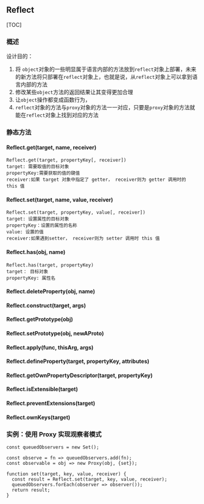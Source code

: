## Reflect

[TOC]

### 概述

设计目的：

1. 将 `object`对象的一些明显属于语言内部的方法放到`reflect`对象上部署，未来的新方法将只部署在`reflect`对象上，也就是说，从`reflect`对象上可以拿到语言内部的方法
2. 修改某些`object`方法的返回结果让其变得更加合理
3. 让`object`操作都变成函数行为，
4. `reflect`对象的方法与`proxy`对象的方法一一对应，只要是`proxy`对象的方法就能在`reflect`对象上找到对应的方法

### 静态方法

#### Reflect.get(target, name, receiver)

```
Reflect.get(target, propertyKey[, receiver])
target: 需要取值的目标对象
propertyKey:需要获取的值的键值
receiver:如果 target 对象中指定了 getter， receiver则为 getter 调用时的 this 值
```

#### Reflect.set(target, name, value, receiver)

```
Reflect.set(target, propertyKey, value[, receiver])
target: 设置属性的目标对象
propertyKey：设置的属性的名称
value: 设置的值
receiver:如果遇到setter， receiver则为 setter 调用时 this 值
```

#### Reflect.has(obj, name)

```
Reflect.has(target, propertyKey)
target： 目标对象
propertyKey: 属性名
```



#### Reflect.deleteProperty(obj, name)

#### Reflect.construct(target, args)

#### Reflect.getPrototype(obj)

#### Reflect.setPrototype(obj, newAProto)

#### Reflect.apply(func, thisArg, args)

#### Reflect.defineProperty(target, propertyKey, attributes)

#### Reflect.getOwnPropertyDescriptor(target, propertyKey)

#### Reflect.isExtensible(target)

#### Reflect.preventExtensions(target)

#### Reflect.ownKeys(target)

### 实例：使用 Proxy 实现观察者模式

```
const queuedObservers = new Set();

const observe = fn => queuedObservers.add(fn);
const observable = obj => new Proxy(obj, {set});

function set(target, key, value, receiver) {
  const result = Reflect.set(target, key, value, receiver);
  queuedObservers.forEach(observer => observer());
  return result;
}
```

